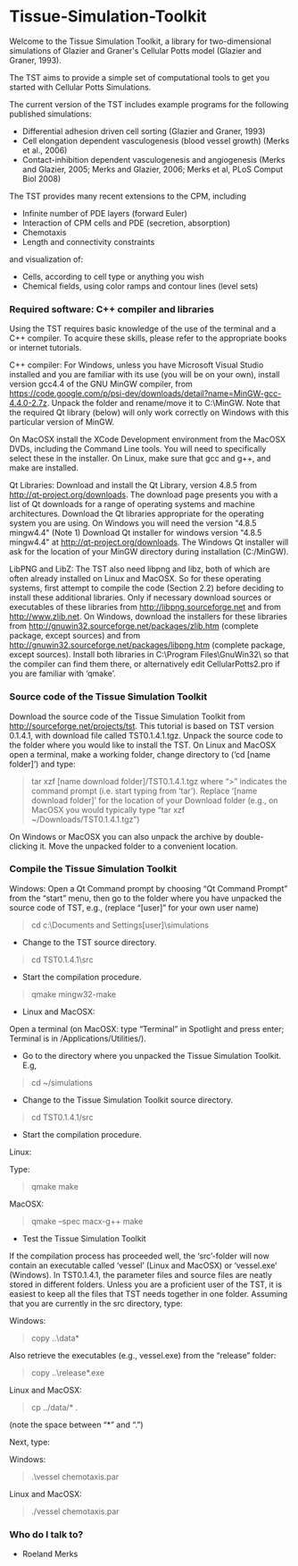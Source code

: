 # Tissue-Simulation-Toolkit

Welcome to the Tissue Simulation Toolkit, a library for
two-dimensional simulations of Glazier and Graner's Cellular Potts
model (Glazier and Graner, 1993).

The TST aims to provide a simple set of computational tools to get you
started with Cellular Potts Simulations.

The current version of the TST includes example programs for the
following published simulations:

* Differential adhesion driven cell sorting (Glazier and Graner, 1993)
* Cell elongation dependent vasculogenesis (blood vessel growth) (Merks et al., 2006) 
* Contact-inhibition dependent vasculogenesis and angiogenesis (Merks and Glazier, 2005; Merks and Glazier, 2006; Merks et al, PLoS Comput Biol 2008)

The TST provides many recent extensions to the CPM, including

* Infinite number of PDE layers (forward Euler)
* Interaction of CPM cells and PDE (secretion, absorption)
* Chemotaxis
* Length and connectivity constraints

and visualization of:

* Cells, according to cell type or anything you wish
* Chemical fields, using color ramps and contour lines (level sets)

### Required software: C++ compiler and libraries ###

Using the TST requires basic knowledge of the use of the terminal and a C++ compiler. To acquire these skills, please refer to the appropriate books or internet tutorials. 

C++ compiler: For Windows, unless you have Microsoft Visual Studio installed and you are familiar with its use (you will be on your own), install version gcc4.4 of the GNU MinGW compiler, from https://code.google.com/p/psi-dev/downloads/detail?name=MinGW-gcc-4.4.0-2.7z. Unpack the folder and rename/move it to C:\MinGW. Note that the required Qt library (below) will only work correctly on Windows with this particular version of MinGW. 

On MacOSX install the XCode Development environment from the MacOSX DVDs, including the Command Line tools. You will need to specifically select these in the installer. On Linux, make sure that gcc and g++, and make are installed. 

Qt Libraries: Download and install the Qt Library, version 4.8.5 from http://qt-project.org/downloads. The download page presents you with a list of Qt downloads for a range of operating systems and machine architectures. Download the Qt libraries appropriate for the operating system you are using. On Windows you will need the version "4.8.5 mingw4.4" (Note 1) Download Qt installer for windows version "4.8.5 mingw4.4" at http://qt-project.org/downloads. The Windows Qt installer will ask for the location of your MinGW directory during installation (C:/MinGW). 

LibPNG and LibZ: The TST also need libpng and libz, both of which are often already installed on Linux and MacOSX. So for these operating systems, first attempt to compile the code (Section 2.2) before deciding to install these additional libraries. Only if necessary download sources or executables of these libraries from http://libpng.sourceforge.net and from http://www.zlib.net. On Windows, download the installers for these libraries from http://gnuwin32.sourceforge.net/packages/zlib.htm (complete package, except sources) and from http://gnuwin32.sourceforge.net/packages/libpng.htm (complete package, except sources).  Install both libraries in C:\Program Files\GnuWin32\ so that the compiler can find them there, or alternatively edit CellularPotts2.pro if you are familiar with ‘qmake’.

### Source code of the Tissue Simulation Toolkit ###
Download the source code of the Tissue Simulation Toolkit from http://sourceforge.net/projects/tst. This tutorial is based on TST version 0.1.4.1, with download file called TST0.1.4.1.tgz. 
Unpack the source code to the folder where you would like to install the TST. On Linux and MacOSX open a terminal, make a working folder, change directory to (‘cd [name folder]’) and type:

> tar xzf [name download folder]/TST0.1.4.1.tgz
where “>” indicates the command prompt (i.e. start typing from ‘tar’). Replace ‘[name download folder]’ for the location of your Download folder (e.g., on MacOSX you would typically type “tar xzf ~/Downloads/TST0.1.4.1.tgz”) 

On Windows or MacOSX you can also unpack the archive by double-clicking it. Move the unpacked folder to a convenient location.

### Compile the Tissue Simulation Toolkit ###

Windows: 
Open a Qt Command prompt by choosing “Qt Command Prompt” from the “start” menu, then go to the folder where you have unpacked the source code of TST, e.g., (replace “[user]” for your own user name)
> cd c:\Documents and Settings\[user]\simulations

* Change to the TST source directory.

> cd TST0.1.4.1\src

* Start the compilation procedure.
> qmake
> mingw32-make

* Linux and MacOSX:

Open a terminal (on MacOSX: type “Terminal” in Spotlight and press enter; Terminal is in /Applications/Utilities/).

* Go to the directory where you unpacked the Tissue Simulation Toolkit. E.g,

> cd ~/simulations

* Change to the Tissue Simulation Toolkit source directory.

> cd TST0.1.4.1/src

* Start the compilation procedure.

Linux: 

Type:
> qmake
> make

MacOSX:
> qmake –spec macx-g++
> make

* Test the Tissue Simulation Toolkit

If the compilation process has proceeded well, the ‘src’-folder will now contain an executable called ‘vessel’ (Linux and MacOSX) or ‘vessel.exe’ (Windows). In TST0.1.4.1, the parameter files and source files are neatly stored in different folders. Unless you are a proficient user of the TST, it is easiest to keep all the files that TST needs together in one folder. Assuming that you are currently in the src directory, type:

Windows:

> copy ..\data\* 

Also retrieve the executables (e.g., vessel.exe) from the “release” folder:

> copy ..\release\*.exe

Linux and MacOSX:

> cp ../data/* .

(note the space between “*” and “.”)

Next, type:

Windows:

> .\vessel chemotaxis.par 

Linux and MacOSX:

> ./vessel chemotaxis.par


### Who do I talk to? ###

* Roeland Merks
